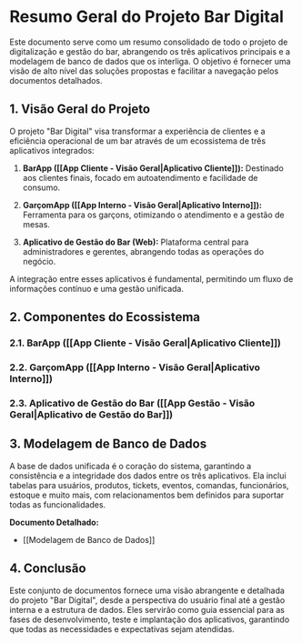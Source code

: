 # Resumo Geral do Projeto Bar Digital

Este documento serve como um resumo consolidado de todo o projeto de digitalização e gestão do bar, abrangendo os três aplicativos principais e a modelagem de banco de dados que os interliga. O objetivo é fornecer uma visão de alto nível das soluções propostas e facilitar a navegação pelos documentos detalhados.

## 1. Visão Geral do Projeto

O projeto "Bar Digital" visa transformar a experiência de clientes e a eficiência operacional de um bar através de um ecossistema de três aplicativos integrados:

1. **BarApp ([[App Cliente - Visão Geral|Aplicativo Cliente]]):** Destinado aos clientes finais, focado em autoatendimento e facilidade de consumo.
    
2. **GarçomApp ([[App Interno - Visão Geral|Aplicativo Interno]]):** Ferramenta para os garçons, otimizando o atendimento e a gestão de mesas.
    
3. **Aplicativo de Gestão do Bar (Web):** Plataforma central para administradores e gerentes, abrangendo todas as operações do negócio.
    

A integração entre esses aplicativos é fundamental, permitindo um fluxo de informações contínuo e uma gestão unificada.

## 2. Componentes do Ecossistema

### 2.1. BarApp ([[App Cliente - Visão Geral|Aplicativo Cliente]])

### 2.2. GarçomApp ([[App Interno - Visão Geral|Aplicativo Interno]])

### 2.3. Aplicativo de Gestão do Bar ([[App Gestão - Visão Geral|Aplicativo de Gestão do Bar]])



## 3. Modelagem de Banco de Dados

A base de dados unificada é o coração do sistema, garantindo a consistência e a integridade dos dados entre os três aplicativos. Ela inclui tabelas para usuários, produtos, tickets, eventos, comandas, funcionários, estoque e muito mais, com relacionamentos bem definidos para suportar todas as funcionalidades.

**Documento Detalhado:**

- [[Modelagem de Banco de Dados]]
    

## 4. Conclusão

Este conjunto de documentos fornece uma visão abrangente e detalhada do projeto "Bar Digital", desde a perspectiva do usuário final até a gestão interna e a estrutura de dados. Eles servirão como guia essencial para as fases de desenvolvimento, teste e implantação dos aplicativos, garantindo que todas as necessidades e expectativas sejam atendidas.
